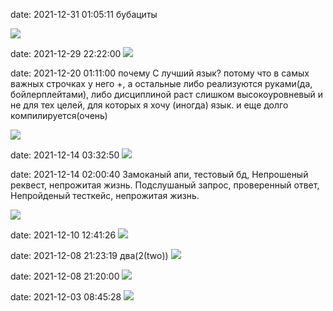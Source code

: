date: 2021-12-31 01:05:11
бубациты

![](/blog/static/img/Pvp62u8fM4A.jpg)

date: 2021-12-29 22:22:00
![](/blog/static/img/mWBfYv3rKAI.jpg)

date: 2021-12-20 01:11:00
почему С лучший язык? потому что в самых важных строчках у него +, а остальные либо реализуются руками(да, бойлерплейтами), либо дисциплиной
раст слишком высокоуровневый и не для тех целей, для которых я хочу (иногда) язык. и еще долго компилируется(очень)

![](/blog/static/img/Mf5k3mUFZ5U.jpg)

date: 2021-12-14 03:32:50
![](/blog/static/img/7LfGSYrpDG8.jpg)

date: 2021-12-14 02:00:40
Замоканый апи, тестовый бд,
Непрошеный реквест, непрожитая жизнь.
Подслушаный запрос, проверенный ответ,
Непройденый тесткейс, непрожитая жизнь.

![](/blog/static/img/FSygwQKL8K0.jpg)

date: 2021-12-10 12:41:26
![](/blog/static/img/rfB6QhG9-Uc.jpg)

date: 2021-12-08 21:23:19
два(2(two))
![](/blog/static/img/pGfOOqmRYCY.jpg)

date: 2021-12-08 21:20:00
![](/blog/static/img/KxoS5vJA7YU.jpg)

date: 2021-12-03 08:45:28
![](/blog/static/img/PQkMGwelOS8.jpg)
